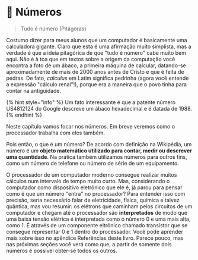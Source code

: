 # 🔢 Números

> Tudo é número \(Pitágoras\)

Costumo dizer para meus alunos que um computador é basicamente uma calculadora gigante. Claro que esta é uma afirmação muito simplista, mas a verdade é que a ideia pitagórica de que "tudo é número" cabe muito bem aqui. Não é à toa que em textos sobre a origem da computação você encontra a foto de um ábaco, a primeira máquina de calcular, datando-se aproximadamente de mais de 2000 anos antes de Cristo e que é feita de pedras. De fato, _calculus_ em Latim significa pedrinha \(agora você entende a expressão "cálculo renal"!\), porque era a maneira que o povo tinha para contar na antiguidade.

{% hint style="info" %}
Um fato interessante é que a patente número US4812124 do Google descreve um ábaco hexadecimal e é datada de 1988.
{% endhint %}

Neste capítulo vamos focar nos números. Em breve veremos como o processador trabalha com eles também.

Pois então, o que é um número? De acordo com definição na Wikipédia, um número é um **objeto matemático utilizado para contar, medir ou descrever uma quantidade**. Na prática também utilizamos números para outros fins, como um número de telefone ou número de série de um equipamento.

O processador de um computador moderno consegue realizar muitos cálculos num intervalo de tempo muito curto. Mas, considerando o computador como dispositivo eletrônico que ele é, já parou para pensar como é que um número "entra" no processador? Para entender isso com precisão, seria necessário falar de eletricidade, física, química e talvez quântica, mas vou resumir: os elétrons que caminham pelos circuitos de um computador e chegam até o processador são **interpretados** de modo que uma baixa tensão elétrica é interpretada como o número 0 e uma mais alta, como 1. É através de um componente eltrônico chamado transístor que se consegue representar 0 e 1 dentro do processador. Você pode aprender mais sobre isso no apêndice Referências deste livro. Parece pouco, mas nas próximas seções você verá como que, a partir de somente dois números é possível obter-se todos os outros.
